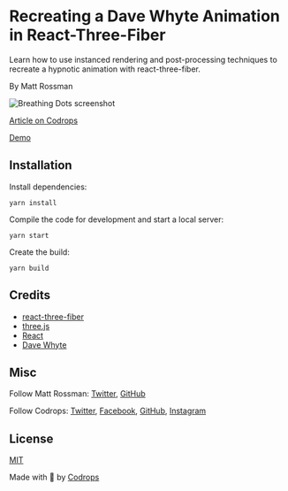 # Recreating a Dave Whyte Animation in React-Three-Fiber

Learn how to use instanced rendering and post-processing techniques to recreate a hypnotic animation with react-three-fiber.

By Matt Rossman

![Breathing Dots screenshot](./screenshot.png)

[Article on Codrops](https://tympanus.net/codrops/?p=52356)

[Demo](http://tympanus.net/Tutorials/BreathingDots/)

## Installation

Install dependencies:

```
yarn install
```

Compile the code for development and start a local server:

```
yarn start
```

Create the build:

```
yarn build
```

## Credits

- [react-three-fiber](https://github.com/pmndrs/react-three-fiber)
- [three.js](https://threejs.org/)
- [React](https://reactjs.org/)
- [Dave Whyte](http://beesandbombs.com/)

## Misc

Follow Matt Rossman: [Twitter](https://twitter.com/the_ross_man), [GitHub](https://github.com/mattrossman)

Follow Codrops: [Twitter](http://www.twitter.com/codrops), [Facebook](http://www.facebook.com/codrops), [GitHub](https://github.com/codrops), [Instagram](https://www.instagram.com/codropsss/)

## License

[MIT](LICENSE)

Made with :blue_heart: by [Codrops](http://www.codrops.com)
